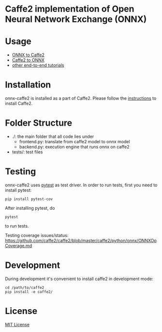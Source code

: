 Caffe2 implementation of Open Neural Network Exchange (ONNX)
========

# Usage

* [ONNX to Caffe2](https://github.com/onnx/tutorials/blob/master/tutorials/OnnxCaffe2Import.ipynb)
* [Caffe2 to ONNX](https://github.com/onnx/tutorials/blob/master/tutorials/Caffe2OnnxExport.ipynb)
* [other end-to-end tutorials](https://github.com/onnx/tutorials)

# Installation

onnx-caffe2 is installed as a part of Caffe2.
Please follow the [instructions](https://caffe2.ai/docs/getting-started.html) to install Caffe2.


# Folder Structure

- ./: the main folder that all code lies under
  - frontend.py: translate from caffe2 model to onnx model
  - backend.py: execution engine that runs onnx on caffe2
- tests/: test files

# Testing

onnx-caffe2 uses [pytest](https://docs.pytest.org) as test driver. In order to run tests, first you need to install pytest:


```
pip install pytest-cov
```

After installing pytest, do

```
pytest
```

to run tests.

Testing coverage issues/status: https://github.com/caffe2/caffe2/blob/master/caffe2/python/onnx/ONNXOpCoverage.md

# Development

During development it's convenient to install caffe2 in development mode:

```
cd /path/to/caffe2
pip install -e caffe2/
```

# License

[MIT License](LICENSE)

